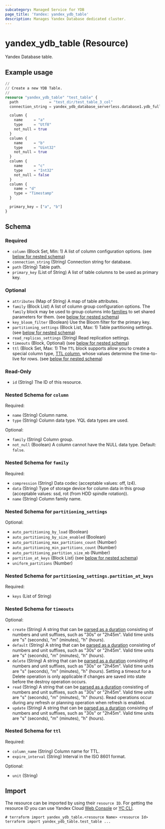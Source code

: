 ```yaml
---
subcategory: Managed Service for YDB
page_title: 'Yandex: yandex_ydb_table'
description: Manages Yandex Database dedicated cluster.
---
```


# yandex_ydb_table (Resource)

Yandex Database table.

## Example usage

```terraform
//
// Create a new YDB Table.
//
resource "yandex_ydb_table" "test_table" {
  path              = "test_dir/test_table_3_col"
  connection_string = yandex_ydb_database_serverless.database1.ydb_full_endpoint

  column {
    name     = "a"
    type     = "Utf8"
    not_null = true
  }
  column {
    name     = "b"
    type     = "Uint32"
    not_null = true
  }
  column {
    name     = "c"
    type     = "Int32"
    not_null = false
  }
  column {
    name = "d"
    type = "Timestamp"
  }

  primary_key = ["a", "b"]
}
```

<!-- schema generated by tfplugindocs -->
## Schema

### Required

- `column` (Block Set, Min: 1) A list of column configuration options. (see [below for nested schema](#nestedblock--column))
- `connection_string` (String) Connection string for database.
- `path` (String) Table path.
- `primary_key` (List of String) A list of table columns to be used as primary key.

### Optional

- `attributes` (Map of String) A map of table attributes.
- `family` (Block List) A list of column group configuration options. The `family` block may be used to group columns into [families](https://ydb.tech/en/docs/yql/reference/syntax/create_table#column-family) to set shared parameters for them. (see [below for nested schema](#nestedblock--family))
- `key_bloom_filter` (Boolean) Use the Bloom filter for the primary key.
- `partitioning_settings` (Block List, Max: 1) Table partitioning settings. (see [below for nested schema](#nestedblock--partitioning_settings))
- `read_replicas_settings` (String) Read replication settings.
- `timeouts` (Block, Optional) (see [below for nested schema](#nestedblock--timeouts))
- `ttl` (Block Set, Max: 1) The `TTL` block supports allow you to create a special column type, [TTL column](https://ydb.tech/en/docs/concepts/ttl), whose values determine the time-to-live for rows. (see [below for nested schema](#nestedblock--ttl))

### Read-Only

- `id` (String) The ID of this resource.

<a id="nestedblock--column"></a>
### Nested Schema for `column`

Required:

- `name` (String) Column name.
- `type` (String) Column data type. YQL data types are used.

Optional:

- `family` (String) Column group.
- `not_null` (Boolean) A column cannot have the NULL data type. Default: `false`.


<a id="nestedblock--family"></a>
### Nested Schema for `family`

Required:

- `compression` (String) Data codec (acceptable values: off, lz4).
- `data` (String) Type of storage device for column data in this group (acceptable values: ssd, rot (from HDD spindle rotation)).
- `name` (String) Column family name.


<a id="nestedblock--partitioning_settings"></a>
### Nested Schema for `partitioning_settings`

Optional:

- `auto_partitioning_by_load` (Boolean)
- `auto_partitioning_by_size_enabled` (Boolean)
- `auto_partitioning_max_partitions_count` (Number)
- `auto_partitioning_min_partitions_count` (Number)
- `auto_partitioning_partition_size_mb` (Number)
- `partition_at_keys` (Block List) (see [below for nested schema](#nestedblock--partitioning_settings--partition_at_keys))
- `uniform_partitions` (Number)

<a id="nestedblock--partitioning_settings--partition_at_keys"></a>
### Nested Schema for `partitioning_settings.partition_at_keys`

Required:

- `keys` (List of String)



<a id="nestedblock--timeouts"></a>
### Nested Schema for `timeouts`

Optional:

- `create` (String) A string that can be [parsed as a duration](https://pkg.go.dev/time#ParseDuration) consisting of numbers and unit suffixes, such as "30s" or "2h45m". Valid time units are "s" (seconds), "m" (minutes), "h" (hours).
- `default` (String) A string that can be [parsed as a duration](https://pkg.go.dev/time#ParseDuration) consisting of numbers and unit suffixes, such as "30s" or "2h45m". Valid time units are "s" (seconds), "m" (minutes), "h" (hours).
- `delete` (String) A string that can be [parsed as a duration](https://pkg.go.dev/time#ParseDuration) consisting of numbers and unit suffixes, such as "30s" or "2h45m". Valid time units are "s" (seconds), "m" (minutes), "h" (hours). Setting a timeout for a Delete operation is only applicable if changes are saved into state before the destroy operation occurs.
- `read` (String) A string that can be [parsed as a duration](https://pkg.go.dev/time#ParseDuration) consisting of numbers and unit suffixes, such as "30s" or "2h45m". Valid time units are "s" (seconds), "m" (minutes), "h" (hours). Read operations occur during any refresh or planning operation when refresh is enabled.
- `update` (String) A string that can be [parsed as a duration](https://pkg.go.dev/time#ParseDuration) consisting of numbers and unit suffixes, such as "30s" or "2h45m". Valid time units are "s" (seconds), "m" (minutes), "h" (hours).


<a id="nestedblock--ttl"></a>
### Nested Schema for `ttl`

Required:

- `column_name` (String) Column name for TTL.
- `expire_interval` (String) Interval in the ISO 8601 format.

Optional:

- `unit` (String)

## Import

The resource can be imported by using their `resource ID`. For getting the resource ID you can use Yandex Cloud [Web Console](https://console.yandex.cloud) or [YC CLI](https://yandex.cloud/docs/cli/quickstart).

```shell
# terraform import yandex_ydb_table.<resource Name> <resource Id>
terraform import yandex_ydb_table.test_table ...
```
